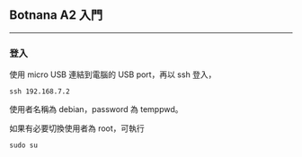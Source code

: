 ## Botnana A2 入門

--------------------
### 登入

使用 micro USB 連結到電腦的 USB port，再以 ssh 登入，

    ssh 192.168.7.2

使用者名稱為 debian，password 為 temppwd。

如果有必要切換使用者為 root，可執行

    sudo su
